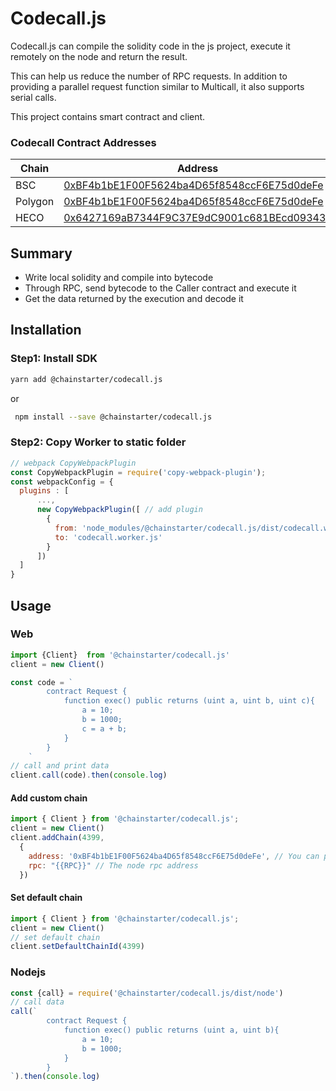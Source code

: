 # Codecall.js

Codecall.js can compile the solidity code in the js project, execute it remotely on the node and return the result.

This can help us reduce the number of RPC requests. In addition to providing a parallel request function similar to Multicall, it also supports serial calls.

This project contains smart contract and client.

### Codecall Contract Addresses
| Chain   | Address |
|---------| ------- |
| BSC     | [0xBF4b1bE1F00F5624ba4D65f8548ccF6E75d0deFe](https://bscscan.com/address/0xbf4b1be1f00f5624ba4d65f8548ccf6e75d0defe) |
| Polygon | [0xBF4b1bE1F00F5624ba4D65f8548ccF6E75d0deFe](https://polygonscan.com/address/0xbf4b1be1f00f5624ba4d65f8548ccf6e75d0defe)
| HECO    | [0x6427169aB7344F9C37E9dC9001c681BEcd09343d](https://hecoinfo.com/address/0x6427169aB7344F9C37E9dC9001c681BEcd09343d)

## Summary

- Write local solidity and compile into bytecode
- Through RPC, send bytecode to the Caller contract and execute it
- Get the data returned by the execution and decode it

## Installation

### Step1: Install SDK
```bash
yarn add @chainstarter/codecall.js
```

or 

```bash
 npm install --save @chainstarter/codecall.js
```

### Step2: Copy Worker to static folder

```javascript
// webpack CopyWebpackPlugin
const CopyWebpackPlugin = require('copy-webpack-plugin');
const webpackConfig = {
  plugins : [
      ...,
      new CopyWebpackPlugin([ // add plugin
        {
          from: 'node_modules/@chainstarter/codecall.js/dist/codecall.worker.js',
          to: 'codecall.worker.js'
        }
      ])
  ]
}


```

## Usage

### Web
```javascript
import {Client}  from '@chainstarter/codecall.js'
client = new Client()

const code = `
        contract Request {
            function exec() public returns (uint a, uint b, uint c){
                a = 10;
                b = 1000;
                c = a + b;
            }
        }
    `
// call and print data
client.call(code).then(console.log)
```

#### Add custom chain
```javascript
import { Client } from '@chainstarter/codecall.js';
client = new Client()
client.addChain(4399,
  {
    address: '0xBF4b1bE1F00F5624ba4D65f8548ccF6E75d0deFe', // You can publish the contract on other chains by yourself
    rpc: "{{RPC}}" // The node rpc address
  })
```

#### Set default chain
```javascript
import { Client } from '@chainstarter/codecall.js';
client = new Client()
// set default chain
client.setDefaultChainId(4399)
```

### Nodejs
```javascript
const {call} = require('@chainstarter/codecall.js/dist/node')
// call data
call(`
        contract Request {
            function exec() public returns (uint a, uint b){
                a = 10;
                b = 1000;
            }
        }
`).then(console.log)

```
